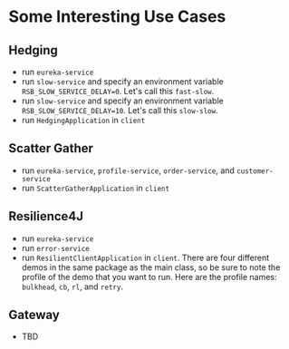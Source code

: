 # Some Interesting Use Cases 

## Hedging 

* run `eureka-service`
* run `slow-service` and specify an environment variable `RSB_SLOW_SERVICE_DELAY=0`. Let's call this `fast-slow`.
* run `slow-service` and specify an environment variable `RSB_SLOW_SERVICE_DELAY=10`. Let's call this `slow-slow`.
* run `HedgingApplication` in `client`

## Scatter Gather 

* run `eureka-service`, `profile-service`, `order-service`, and `customer-service`
* run `ScatterGatherApplication` in `client`

## Resilience4J 

* run `eureka-service`
* run `error-service`
* run `ResilientClientApplication` in `client`. There are four different demos in the same package as the main class, so be sure to note the profile of the demo that you want to run. Here are the profile names: `bulkhead`, `cb`, `rl`, and `retry`.

## Gateway 
 * TBD